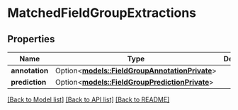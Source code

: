# MatchedFieldGroupExtractions

## Properties

Name | Type | Description | Notes
------------ | ------------- | ------------- | -------------
**annotation** | Option<[**models::FieldGroupAnnotationPrivate**](FieldGroupAnnotationPrivate.md)> |  | 
**prediction** | Option<[**models::FieldGroupPredictionPrivate**](FieldGroupPredictionPrivate.md)> |  | 

[[Back to Model list]](../README.md#documentation-for-models) [[Back to API list]](../README.md#documentation-for-api-endpoints) [[Back to README]](../README.md)


